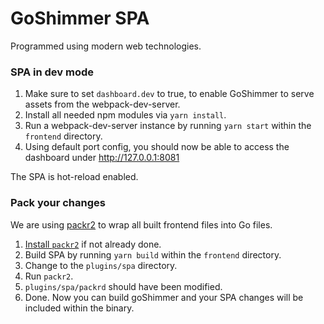 # GoShimmer SPA

Programmed using modern web technologies.

### SPA in dev mode

1. Make sure to set `dashboard.dev` to true, to enable GoShimmer to serve assets
   from the webpack-dev-server.
2. Install all needed npm modules via `yarn install`.
3. Run a webpack-dev-server instance by running `yarn start` within the `frontend` directory.
4. Using default port config, you should now be able to access the dashboard under http://127.0.0.1:8081

The SPA is hot-reload enabled.

### Pack your changes

We are using [packr2](https://github.com/gobuffalo/packr/tree/master/v2) to wrap all built frontend files into Go files.

1. [Install `packr2`](https://github.com/gobuffalo/packr/tree/master/v2#binary-installation) if not already done.
2. Build SPA by running `yarn build` within the `frontend` directory.
3. Change to the `plugins/spa` directory.
4. Run `packr2`.
5. `plugins/spa/packrd` should have been modified.
6. Done. Now you can build goShimmer and your SPA changes will be included within the binary.

